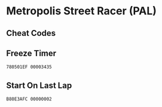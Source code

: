 # Metropolis Street Racer (PAL)

## Cheat Codes

## Freeze Timer

```
780501EF 00003435

```

## Start On Last Lap

```
B80E3AFC 00000002

```

